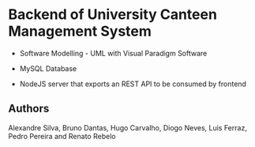 # Backend of University Canteen Management System

- Software Modelling - UML with Visual Paradigm Software

- MySQL Database

- NodeJS server that exports an REST API to be consumed by frontend

## Authors
Alexandre Silva, Bruno Dantas, Hugo Carvalho, Diogo Neves, Luis Ferraz, Pedro Pereira and Renato Rebelo
